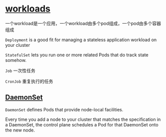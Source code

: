 # [workloads](https://kubernetes.io/docs/concepts/workloads/)

一个workload是一个应用，一个workload由多个pod组成，一个pod由多个容器组成

`Deployment` is a good fit for managing a stateless application workload on your cluster

`StatefulSet` lets you run one or more related Pods that do track state somehow.

`Job` 一次性任务

`CronJob` 重复执行的任务

## [DaemonSet](https://kubernetes.io/docs/concepts/workloads/controllers/daemonset/)

`DaemonSet` defines Pods that provide node-local facilities.

Every time you add a node to your cluster that matches the specification in a DaemonSet, the control plane schedules a Pod for that DaemonSet onto the new node.
